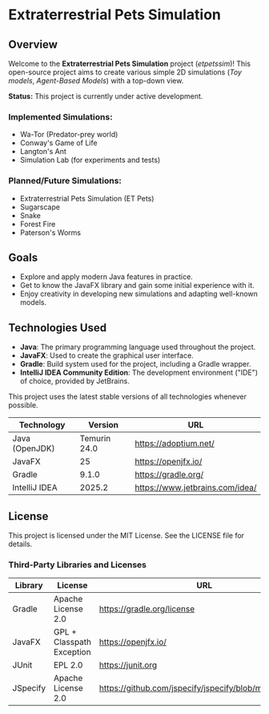 # Extraterrestrial Pets Simulation

## Overview
Welcome to the **Extraterrestrial Pets Simulation** project (_etpetssim_)!
This open-source project aims to create various simple 2D simulations (_Toy models_, _Agent-Based Models_) with a 
top-down view.

**Status:** This project is currently under active development.

### Implemented Simulations:
- Wa-Tor (Predator-prey world)
- Conway's Game of Life
- Langton's Ant
- Simulation Lab (for experiments and tests)

### Planned/Future Simulations:
- Extraterrestrial Pets Simulation (ET Pets)
- Sugarscape
- Snake
- Forest Fire
- Paterson's Worms

## Goals
- Explore and apply modern Java features in practice.
- Get to know the JavaFX library and gain some initial experience with it.
- Enjoy creativity in developing new simulations and adapting well-known models.

## Technologies Used
- **Java**: The primary programming language used throughout the project.
- **JavaFX**: Used to create the graphical user interface.
- **Gradle**: Build system used for the project, including a Gradle wrapper.
- **IntelliJ IDEA Community Edition**: The development environment ("IDE") of choice, provided by JetBrains.

This project uses the latest stable versions of all technologies whenever possible.

| Technology          | Version      | URL                             |
|---------------------|--------------|---------------------------------|
| Java (OpenJDK)      | Temurin 24.0 | https://adoptium.net/           |
| JavaFX              | 25           | https://openjfx.io/             |
| Gradle              | 9.1.0        | https://gradle.org/             |
| IntelliJ IDEA       | 2025.2       | https://www.jetbrains.com/idea/ |

## License

This project is licensed under the MIT License. See the LICENSE file for details.

### Third-Party Libraries and Licenses

| Library    | License                   | URL                                                    |
|------------|---------------------------|--------------------------------------------------------|
| Gradle     | Apache License 2.0        | https://gradle.org/license                             |
| JavaFX     | GPL + Classpath Exception | https://openjfx.io/                                    |
| JUnit      | EPL 2.0                   | https://junit.org                                      |
| JSpecify   | Apache License 2.0        | https://github.com/jspecify/jspecify/blob/main/LICENSE |
